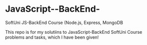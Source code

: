 # JavaScript--BackEnd-
SoftUni JS-BackEnd Course (Node.js, Express, MongoDB

This repo is for my solutiins to JavaScript-BackEnd SoftUni Course problems and tasks, which I have been given!
